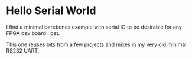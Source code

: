 # Hello Serial World

I find a minimal barebones example with serial IO to be desirable for
any FPGA dev board I get.

This one reuses bits from a few projects and mixes in my very old
minimal RS232 UART.
